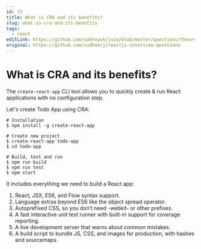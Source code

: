 ```yaml
---
id: 73
title: What is CRA and its benefits?
slug: what-is-cra-and-its-benefits
tags:
  - react
editLink: https://github.com/sakhnyuk/jsiq/blob/master/questions/theory/react/73.md
original: https://github.com/sudheerj/reactjs-interview-questions
---
```


# What is CRA and its benefits?

The `create-react-app` CLI tool allows you to quickly create & run React applications with no configuration step.

Let's create Todo App using _CRA_:

```console
# Installation
$ npm install -g create-react-app

# Create new project
$ create-react-app todo-app
$ cd todo-app

# Build, test and run
$ npm run build
$ npm run test
$ npm start
```

It includes everything we need to build a React app:

1. React, JSX, ES6, and Flow syntax support.
2. Language extras beyond ES6 like the object spread operator.
3. Autoprefixed CSS, so you don’t need -webkit- or other prefixes.
4. A fast interactive unit test runner with built-in support for coverage reporting.
5. A live development server that warns about common mistakes.
6. A build script to bundle JS, CSS, and images for production, with hashes and sourcemaps.